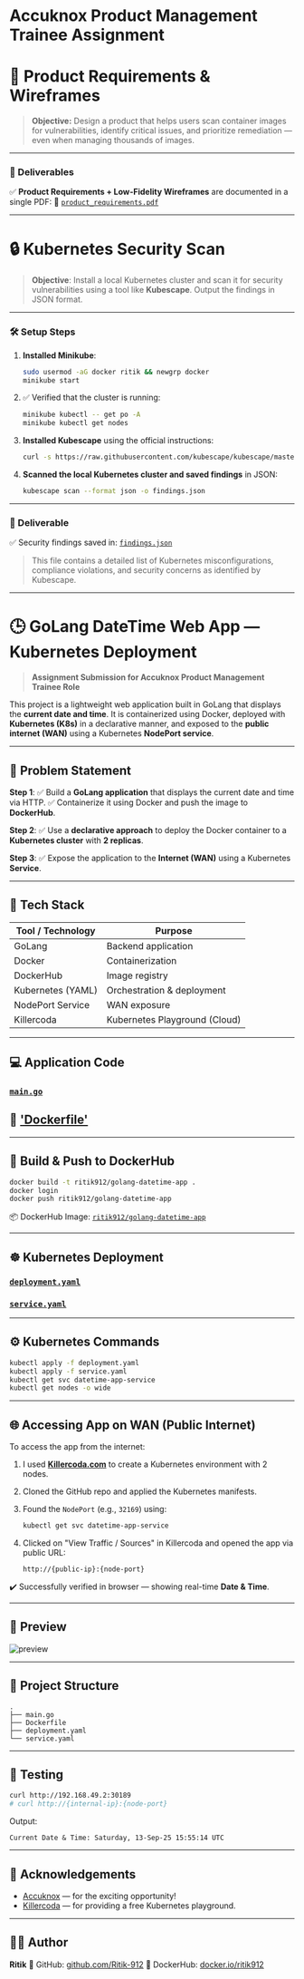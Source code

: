 # Accuknox Product Management Trainee Assignment

# 📌 Product Requirements & Wireframes

> **Objective:**
> Design a product that helps users scan container images for vulnerabilities, identify critical issues, and prioritize remediation — even when managing thousands of images.

---

### 📄 Deliverables

✅ **Product Requirements + Low-Fidelity Wireframes** are documented in a single PDF:
📎 [`product_requirements.pdf`](product_requirements.pdf)

---

# 🔒 Kubernetes Security Scan

> **Objective**: Install a local Kubernetes cluster and scan it for security vulnerabilities using a tool like **Kubescape**. Output the findings in JSON format.

---

### 🛠️ Setup Steps

1. **Installed Minikube**:

   ```bash
   sudo usermod -aG docker ritik && newgrp docker
   minikube start
   ```

2. ✅ Verified that the cluster is running:

   ```bash
   minikube kubectl -- get po -A
   minikube kubectl get nodes
   ```

3. **Installed Kubescape** using the official instructions:

   ```bash
   curl -s https://raw.githubusercontent.com/kubescape/kubescape/master/install.sh | /bin/bash
   ```

4. **Scanned the local Kubernetes cluster and saved findings** in JSON:

   ```bash
   kubescape scan --format json -o findings.json
   ```

---

### 📄 Deliverable

✅ Security findings saved in: [`findings.json`](findings.json)

> This file contains a detailed list of Kubernetes misconfigurations, compliance violations, and security concerns as identified by Kubescape.

---


# 🕒 GoLang DateTime Web App — Kubernetes Deployment

> **Assignment Submission for Accuknox Product Management Trainee Role**

This project is a lightweight web application built in GoLang that displays the **current date and time**. It is containerized using Docker, deployed with **Kubernetes (K8s)** in a declarative manner, and exposed to the **public internet (WAN)** using a Kubernetes **NodePort service**.

---

## 📌 Problem Statement

**Step 1**:
✅ Build a **GoLang application** that displays the current date and time via HTTP.
✅ Containerize it using Docker and push the image to **DockerHub**.

**Step 2**:
✅ Use a **declarative approach** to deploy the Docker container to a **Kubernetes cluster** with **2 replicas**.

**Step 3**:
✅ Expose the application to the **Internet (WAN)** using a Kubernetes **Service**.

---

## 🧠 Tech Stack

| Tool / Technology | Purpose                       |
| ----------------- | ----------------------------- |
| GoLang            | Backend application           |
| Docker            | Containerization              |
| DockerHub         | Image registry                |
| Kubernetes (YAML) | Orchestration & deployment    |
| NodePort Service  | WAN exposure                  |
| Killercoda        | Kubernetes Playground (Cloud) |

---

## 💻 Application Code

### [`main.go`](main.go)

## 🐳 ['Dockerfile'](Dockerfile)

---

## 🚀 Build & Push to DockerHub

```bash
docker build -t ritik912/golang-datetime-app .
docker login
docker push ritik912/golang-datetime-app
```

📦 DockerHub Image: [`ritik912/golang-datetime-app`](https://hub.docker.com/r/ritik912/golang-datetime-app)

---

## ☸️ Kubernetes Deployment

### [`deployment.yaml`](deployment.yaml)

### [`service.yaml`](service.yaml)

---

## ⚙️ Kubernetes Commands

```bash
kubectl apply -f deployment.yaml
kubectl apply -f service.yaml
kubectl get svc datetime-app-service
kubectl get nodes -o wide
```

---

## 🌐 Accessing App on WAN (Public Internet)

To access the app from the internet:

1. I used **[Killercoda.com](https://killercoda.com/)** to create a Kubernetes environment with 2 nodes.

2. Cloned the GitHub repo and applied the Kubernetes manifests.

3. Found the `NodePort` (e.g., `32169`) using:

   ```bash
   kubectl get svc datetime-app-service
   ```

4. Clicked on "View Traffic / Sources" in Killercoda and opened the app via public URL:

   ```
   http://{public-ip}:{node-port}
   ```

✔️ Successfully verified in browser — showing real-time **Date & Time**.

---

## 📸 Preview

![preview](output_problem_statement_3.png)

---

## 📁 Project Structure

```
.
├── main.go
├── Dockerfile
├── deployment.yaml
└── service.yaml
```

---

## 🧪 Testing

```bash
curl http://192.168.49.2:30189
# curl http://{internal-ip}:{node-port}
```

Output:

```
Current Date & Time: Saturday, 13-Sep-25 15:55:14 UTC
```

---

## 🤝 Acknowledgements

* [Accuknox](https://accuknox.com/) — for the exciting opportunity!
* [Killercoda](https://killercoda.com/) — for providing a free Kubernetes playground.

---

## 🧑‍💼 Author

**Ritik**
🔗 GitHub: [github.com/Ritik-912](https://github.com/Ritik-912)
🐳 DockerHub: [docker.io/ritik912](https://hub.docker.com/u/ritik912)

